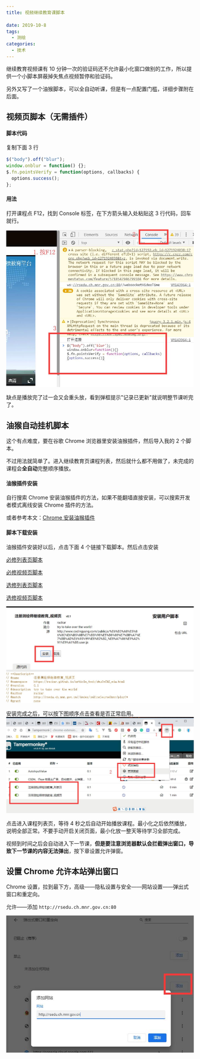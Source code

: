 ```yaml
---
title: 视频继续教育课脚本

date: 2019-10-8
tags:
  - 测绘
categories:
  - 技术
---
```


继续教育视频课有 10 分钟一次的验证码还不允许最小化窗口做别的工作，所以提供一个小脚本屏蔽掉失焦点视频暂停和验证码。

另外又写了一个油猴脚本，可以全自动听课，但是有一点配置门槛，详细步骤附在后面。

## 视频页脚本（无需插件）

#### 脚本代码

复制下面 3 行

```js
$("body").off("blur");
window.onblur = function() {};
$.fn.pointsVerify = function(options, callbacks) {
  options.success();
};
```

#### 用法

打开课程点 F12，找到 Console 标签，在下方箭头输入处粘贴这 3 行代码，回车就行。

![](../pic/zcchs.jpg)

缺点是播放完了过一会又会重头放，看到弹框提示"记录已更新"就说明整节课听完了。

## 油猴自动挂机脚本

这个有点难度，要在谷歌 Chrome 浏览器里安装油猴插件，然后导入我的 2 个脚本。

不过用法就简单了。进入继续教育页课程列表，然后就什么都不用做了，未完成的课程会**全自动**完整顺序播放。

#### 油猴插件安装

自行搜索 Chrome 安装油猴插件的方法，如果不能翻墙直接安装，可以搜索开发者模式离线安装 Chrome 插件的方法。

或者参考本文：[Chrome 安装油猴插件](./zhuceYouhou)

#### 脚本下载安装

油猴插件安装好以后，点击下面 4 个链接下载脚本。然后点击安装

[必修列表页脚本](https://github.com/Rackar/myTamperMonkeyLibs/raw/master/bixiu_list.user.js)

[必修视频页脚本](https://github.com/Rackar/myTamperMonkeyLibs/raw/master/bixiu_video.user.js)

[选修列表页脚本](https://github.com/Rackar/myTamperMonkeyLibs/raw/master/xuanxiu_list.user.js)

[选修视频页脚本](https://github.com/Rackar/myTamperMonkeyLibs/raw/master/xuanxiu_video.user.js)

![安装](../pic/install.jpg)

安装完成之后，可以按下图顺序点击查看是否正常启用。
![安装完成](../pic/ok.jpg)

点击进入课程列表页，等待 4 秒之后自动开始播放课程。最小化之后依然播放，说明全部正常。不要手动开启关闭页面，最小化放一整天等待学习全部完成。

视频到时间之后会自动进入下一节课，**但是要注意浏览器默认会拦截弹出窗口，导致下一节课的内容无法弹出**，按下章设置允许弹窗。

## 设置 Chrome 允许本站弹出窗口

Chrome 设置，拉到最下方，高级——隐私设置与安全——网站设置——弹出式窗口和重定向。

允许——添加 `http://rsedu.ch.mnr.gov.cn:80`

![允许弹窗](../pic/tanchuang.jpg)
